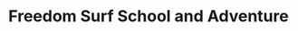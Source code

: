 ---
title: "Freedom Surf School and Adventure"
address: "The Beach House, The Gap - Riverstown, Tramore, Co. Waterford"
tel: "+353 (0)51 38 6773"
county: "Waterford"
category: "Surfing"
type: "Content"
lat: "52.159881591796875"
lng: "-7.147505283355713"
---